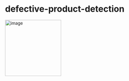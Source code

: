# defective-product-detection
<img width="184" alt="image" src="https://user-images.githubusercontent.com/79796061/226329420-84b2b505-0aa1-47ad-b5a8-3ccd333759ff.png">
